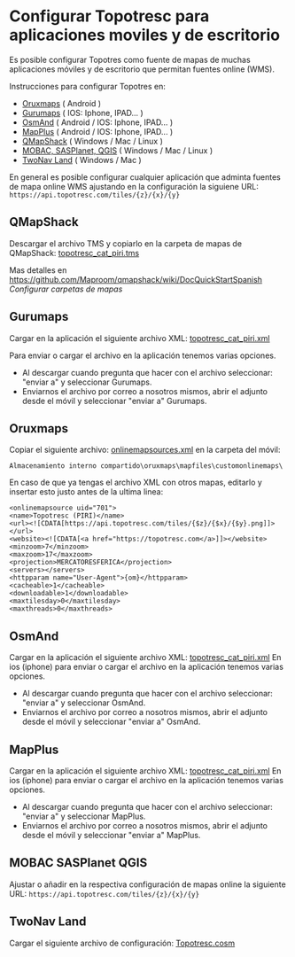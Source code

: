 # Configurar Topotresc para aplicaciones moviles y de escritorio

Es posible configurar Topotres como fuente de mapas de muchas aplicaciones móviles y de escritorio que permitan fuentes online (WMS).

Instrucciones para configurar Topotres en:

- [Oruxmaps](#Oruxmaps) ( Android )
- [Gurumaps](#Gurumaps) ( IOS: Iphone, IPAD... )
- [OsmAnd](#OsmAnd) ( Android / IOS: Iphone, IPAD... )
- [MapPlus](#MapPlus) ( Android / IOS: Iphone, IPAD... )
- [QMapShack](#QMapShack)  ( Windows / Mac / Linux )
- [MOBAC, SASPlanet, QGIS](#MOBAC-SASPlanet-QGIS) ( Windows / Mac / Linux )
- [TwoNav Land](#TwoNav-Land) ( Windows / Mac )

En general es posible configurar cualquier aplicación que adminta fuentes de mapa online WMS ajustando en la configuración la siguiene URL: ```https://api.topotresc.com/tiles/{z}/{x}/{y}```

## QMapShack
Descargar el archivo TMS y copiarlo en la carpeta de mapas de QMapShack: [topotresc_cat_piri.tms](topotresc_cat_piri.tms)

Mas detalles en https://github.com/Maproom/qmapshack/wiki/DocQuickStartSpanish  *Configurar carpetas de mapas*


## Gurumaps
Cargar en la aplicación el siguiente archivo XML: [topotresc_cat_piri.xml](topotresc_cat_piri.xml)

Para enviar o cargar el archivo en la aplicación tenemos varias opciones.
- Al descargar cuando pregunta que hacer con el archivo seleccionar: "enviar a" y seleccionar Gurumaps.
- Enviarnos el archivo por correo a nosotros mismos, abrir el adjunto desde el móvil y seleccionar "enviar a" Gurumaps.

## Oruxmaps
Copiar el siguiente archivo: [onlinemapsources.xml](onlinemapsources.xml) en la carpeta del móvil:

```Almacenamiento interno compartido\oruxmaps\mapfiles\customonlinemaps\```

En caso de que ya tengas el archivo XML con otros mapas, editarlo y insertar esto justo antes de la ultima linea:
```
<onlinemapsource uid="701">
<name>Topotresc (PIRI)</name>
<url><![CDATA[https://api.topotresc.com/tiles/{$z}/{$x}/{$y}.png]]></url>
<website><![CDATA[<a href="https://topotresc.com</a>]]></website>
<minzoom>7</minzoom>
<maxzoom>17</maxzoom>
<projection>MERCATORESFERICA</projection>
<servers></servers>
<httpparam name="User-Agent">{om}</httpparam>
<cacheable>1</cacheable>
<downloadable>1</downloadable>
<maxtilesday>0</maxtilesday>
<maxthreads>0</maxthreads>
```

## OsmAnd
Cargar en la aplicación el siguiente archivo XML: [topotresc_cat_piri.xml](topotresc_cat_piri.xml)
En ios (iphone) para enviar o cargar el archivo en la aplicación tenemos varias opciones.
- Al descargar cuando pregunta que hacer con el archivo seleccionar: "enviar a" y seleccionar OsmAnd.
- Enviarnos el archivo por correo a nosotros mismos, abrir el adjunto desde el móvil y seleccionar "enviar a" OsmAnd.

## MapPlus
Cargar en la aplicación el siguiente archivo XML: [topotresc_cat_piri.xml](topotresc_cat_piri.xml)
En ios (iphone) para enviar o cargar el archivo en la aplicación tenemos varias opciones.
- Al descargar cuando pregunta que hacer con el archivo seleccionar: "enviar a" y seleccionar MapPlus.
- Enviarnos el archivo por correo a nosotros mismos, abrir el adjunto desde el móvil y seleccionar "enviar a" MapPlus.


## MOBAC SASPlanet QGIS
Ajustar o añadir en la respectiva configuración de mapas online la siguiente URL: ```https://api.topotresc.com/tiles/{z}/{x}/{y}```

## TwoNav Land
Cargar el siguiente archivo de configuración: [Topotresc.cosm](Topotresc.cosm) 
